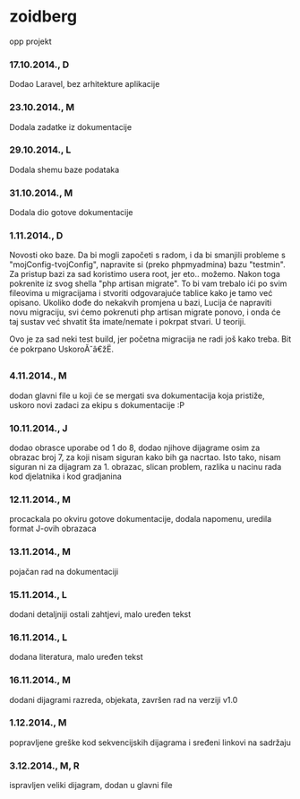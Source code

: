 ﻿zoidberg
========

opp projekt

### 17.10.2014., D
Dodao Laravel, bez arhitekture aplikacije

### 23.10.2014., M
Dodala zadatke iz dokumentacije

### 29.10.2014., L
Dodala shemu baze podataka

### 31.10.2014., M
Dodala dio gotove dokumentacije

### 1.11.2014., D
Novosti oko baze. Da bi mogli započeti s radom, i da bi smanjili probleme s "mojConfig-tvojConfig", napravite si (preko phpmyadmina) bazu "testmin". Za pristup bazi za sad koristimo usera root, jer eto.. možemo.
Nakon toga pokrenite iz svog shella "php artisan migrate". To bi vam trebalo ići po svim fileovima u migracijama i stvoriti odgovarajuće tablice kako je tamo već opisano. Ukoliko dođe do nekakvih promjena u bazi, Lucija će napraviti novu migraciju, svi ćemo pokrenuti php artisan migrate ponovo, i onda će taj sustav već shvatit šta imate/nemate i pokrpat stvari. U teoriji.

Ovo je za sad neki test build, jer početna migracija ne radi još kako treba. Bit će pokrpano UskoroĂ˘â€žË.

### 4.11.2014., M
dodan glavni file u koji će se mergati sva dokumentacija koja pristiže, uskoro novi zadaci za ekipu s dokumentacije :P

### 10.11.2014., J
dodao obrasce uporabe od 1 do 8, dodao njihove dijagrame osim za obrazac broj 7, za koji nisam siguran kako bih ga nacrtao. Isto tako, nisam siguran ni za dijagram za 1. obrazac, slican problem, razlika u nacinu rada kod djelatnika i kod gradjanina

### 12.11.2014., M
procackala po okviru gotove dokumentacije, dodala napomenu, uredila format J-ovih obrazaca

### 13.11.2014., M
pojačan rad na dokumentaciji

### 15.11.2014., L
dodani detaljniji ostali zahtjevi, malo uređen tekst

### 16.11.2014., L
dodana literatura, malo uređen tekst

### 16.11.2014., M
dodani dijagrami razreda, objekata, završen rad na verziji v1.0

### 1.12.2014., M
popravljene greške kod sekvencijskih dijagrama i sređeni linkovi na sadržaju

### 3.12.2014., M, R
ispravljen veliki dijagram, dodan u glavni file